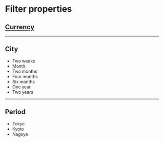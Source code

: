 # Filter properties
## **[Currency](https://www.ecb.europa.eu/stats/policy_and_exchange_rates/euro_reference_exchange_rates/html/index.en.html)**
___
## **City**
- Two weeks
- Month
- Two months
- Four months
- Six months
- One year
- Two years
___
## **Period**
- Tokyo
- Kyoto
- Nagoya
